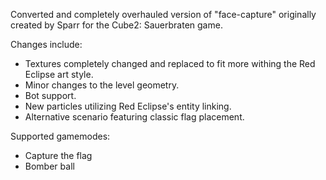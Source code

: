 Converted and completely overhauled version of "face-capture" originally created by Sparr for the Cube2: Sauerbraten game.

Changes include:
- Textures completely changed and replaced to fit more withing the Red Eclipse art style.
- Minor changes to the level geometry.
- Bot support.
- New particles utilizing Red Eclipse's entity linking.
- Alternative scenario featuring classic flag placement.

Supported gamemodes:
- Capture the flag
- Bomber ball
